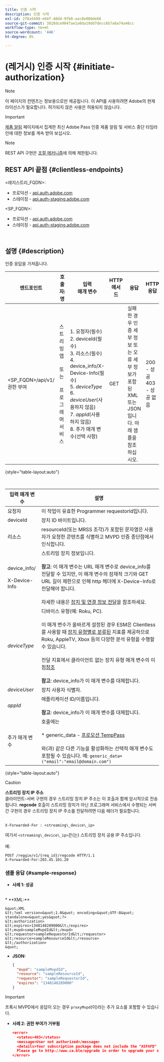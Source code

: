 ```yaml
---
title: 인증 시작
description: 인증 시작
exl-id: 2f8a5499-e94f-40dd-9fb0-aac8e080de66
source-git-commit: 3818dce9847ae1a0da19dd7decc6b7a6a74a46cc
workflow-type: tm+mt
source-wordcount: '446'
ht-degree: 0%

---
```


# (레거시) 인증 시작 {#initiate-authorization}

>[!NOTE]
>
>이 페이지의 컨텐츠는 정보용으로만 제공됩니다. 이 API를 사용하려면 Adobe의 현재 라이선스가 필요합니다. 허가되지 않은 사용은 허용되지 않습니다.

>[!IMPORTANT]
>
> [제품 알림](/help/authentication/product-announcements.md) 페이지에서 집계한 최신 Adobe Pass 인증 제품 알림 및 서비스 중단 타임라인에 대한 정보를 계속 받아 보십시오.

>[!NOTE]
>
> REST API 구현은 [조절 메커니즘](/help/authentication/integration-guide-programmers/throttling-mechanism.md)에 의해 제한됩니다.

## REST API 끝점 {#clientless-endpoints}

&lt;레지스트리_FQDN>:

* 프로덕션 - [api.auth.adobe.com](http://api.auth.adobe.com/)
* 스테이징 - [api.auth-staging.adobe.com](http://api.auth-staging.adobe.com/)

&lt;SP_FQDN>:

* 프로덕션 - [api.auth.adobe.com](http://api.auth.adobe.com/)
* 스테이징 - [api.auth-staging.adobe.com](http://api.auth-staging.adobe.com/)

</br>

## 설명 {#description}

인증 응답을 가져옵니다.

| 엔드포인트 | 호출자: </br>명 | 입력   </br>매개 변수 | HTTP </br>메서드 | 응답 | HTTP </br>응답 |
| --- | --- | --- | --- | --- | --- |
| &lt;SP_FQDN>/api/v1/권한 부여 | 스트리밍 앱</br></br>또는</br></br>프로그래머 서비스 | 1. 요청자(필수)</br>2.  deviceId(필수)</br>3.  리소스(필수)</br>4.  device_info/X-Device-Info(필수)</br>5.  _deviceType_</br> 6.  _deviceUser_(사용하지 않음)</br>7.  _appId_(사용하지 않음)</br>8.  추가 매개 변수(선택 사항) | GET | 실패한 경우 인증 세부 정보 또는 오류 세부 정보가 포함된 XML 또는 JSON입니다. 아래 샘플을 참조하십시오. | 200 - 성공 </br>403 - 성공 없음 |

{style="table-layout:auto"}

</br>


| 입력 매개 변수 | 설명 |
| --- | --- |
| 요청자 | 이 작업이 유효한 Programmer requestorId입니다. |
| deviceId | 장치 ID 바이트입니다. |
| 리소스 | resourceId(또는 MRSS 조각)가 포함된 문자열은 사용자가 요청한 콘텐츠를 식별하고 MVPD 인증 종단점에서 인식합니다. |
| device_info/</br></br>X-Device-Info | 스트리밍 장치 정보입니다.</br></br>**참고**: 이 매개 변수는 URL 매개 변수로 device_info를 전달할 수 있지만, 이 매개 변수의 잠재적 크기와 GET URL 길이 제한으로 인해 http 헤더에 X-Device-Info로 전달해야 합니다. </br></br>자세한 내용은 [장치 및 연결 정보 전달](/help/authentication/integration-guide-programmers/legacy/client-information/passing-client-information-device-connection-and-application.md)을 참조하세요. |
| _deviceType_ | 디바이스 유형(예: Roku, PC).</br></br>이 매개 변수가 올바르게 설정된 경우 ESM은 Clientless를 사용할 때 [장치 유형별로 분류된](/help/authentication/integration-guide-programmers/features-premium/esm/entitlement-service-monitoring-overview.md#clientless_device_type) 지표를 제공하므로 Roku, AppleTV, Xbox 등의 다양한 분석 유형을 수행할 수 있습니다.</br></br>전달 지표에서 클라이언트 없는 장치 유형 매개 변수의 이점[참조&#x200B;](/help/authentication/integration-guide-programmers/legacy/notes-technical/benefits-of-using-the-clientless-devicetype-parameter-in-pass-metrics.md)</br></br>**참고**: device_info가 이 매개 변수를 대체합니다. |
| _deviceUser_ | 장치 사용자 식별자. |
| _appId_ | 애플리케이션 ID/이름입니다. </br></br>**참고**: device_info가 이 매개 변수를 대체합니다. |
| 추가 매개 변수 | 호출에는 </br></br>* generic_data - [프로모션 TempPass](/help/authentication/integration-guide-programmers/features-premium/temporary-access/promotional-temp-pass.md)</br></br>와(과) 같은 다른 기능을 활성화하는 선택적 매개 변수도 포함될 수 있습니다. 예: `generic_data=("email":"email@domain.com")` |

{style="table-layout:auto"}

>[!CAUTION]
>
>**스트리밍 장치 IP 주소**</br>
>클라이언트-서버 구현의 경우 스트리밍 장치 IP 주소는 이 호출과 함께 암시적으로 전송됩니다.  **regcode** 호출이 스트리밍 장치가 아닌 프로그래머 서비스에서 수행되는 서버 간 구현의 경우 스트리밍 장치 IP 주소를 전달하려면 다음 헤더가 필요합니다.</br></br>
>
>```
>X-Forwarded-For : <streaming\_device\_ip>
>```
>
>여기서 `<streaming\_device\_ip>`은(는) 스트리밍 장치 공용 IP 주소입니다.</br></br>
>예: </br>
>
>```
>POST /reggie/v1/{req_id}/regcode HTTP/1.1
>X-Forwarded-For:203.45.101.20
>```
>


### 샘플 응답 {#sample-response}

* **사례 1: 성공**
</br>
  * **XML:**
  </br>

    &quot;XML
    &lt;?xml version=&quot;1.0&quot; encoding=&quot;UTF-8&quot; standalone=&quot;yes&quot;?>
    &lt;authorization>
    &lt;expires>1348148289000&lt;/expires>
    &lt;mvpd>sampleMvpdId&lt;/mvpd>
    &lt;requestor>sampleRequestorId&lt;/requestor>
    &lt;resource>sampleResourceId&lt;/resource>
    &lt;/authorization>
    &quot;



* **JSON:**

  ```JSON
  {
    "mvpd": "sampleMvpdId",
    "resource": "sampleResourceId",
    "requestor": "sampleRequestorId",
    "expires": "1348148289000"
  }
  ```

>[!IMPORTANT]
>
>프록시 MVPD에서 응답이 오는 경우 `proxyMvpd`(이)라는 추가 요소를 포함할 수 있습니다.



* **사례 2: 권한 부여가 거부됨**


  ```JSON
  <error>
    <status>403</status>
    <message>User not authorized</message>
    <details>Your subscription package does not include the "ASFAFD" channel.
    Please go to http://www.ca.ble/upgrade in order to upgrade your subscription.</details>
  </error>
  ```
